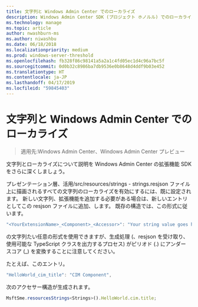 ```yaml
---
title: 文字列と Windows Admin Center でのローカライズ
description: Windows Admin Center SDK (プロジェクト ホノルル) でのローカライズ可能、文字列の取得について説明します
ms.technology: manage
ms.topic: article
author: nwashburn-ms
ms.author: niwashbu
ms.date: 06/18/2018
ms.localizationpriority: medium
ms.prod: windows-server-threshold
ms.openlocfilehash: fb328f86c98141a5a2a1c4fd05ec1d4c96a7bc5f
ms.sourcegitcommit: 0d0b32c8986ba7db9536e0b8648d4ddf9b03e452
ms.translationtype: HT
ms.contentlocale: ja-JP
ms.lasthandoff: 04/17/2019
ms.locfileid: "59845403"
---
```

# <a name="strings-and-localization-in-windows-admin-center"></a>文字列と Windows Admin Center でのローカライズ #

>適用先:Windows Admin Center、Windows Admin Center プレビュー

文字列とローカライズについて説明を Windows Admin Center の拡張機能 SDK をさらに深くしましょう。

プレゼンテーション層、活用/src/resources/strings - strings.resjson ファイル上に描画されるすべての文字列のローカライズを有効にするには、既に設定されます。 新しい文字列、拡張機能を追加する必要がある場合は、新しいエントリとしてこの resjson ファイルに追加、します。 既存の構造では、この形式に従います。

``` ts
"<YourExtensionName>_<Component>_<Accessor>": "Your string value goes here.",
```

の文字列たい任意の形式を使用できますが、生成処理 (、resjson を受け取り、使用可能な TypeScript クラスを出力するプロセス) がピリオド (.) にアンダー スコア (_) を変換することに注意してください。

たとえば、このエントリ。
``` ts
"HelloWorld_cim_title": "CIM Component",
```
次のアクセサー構造が生成されます。
``` ts
MsftSme.resourcesStrings<Strings>().HelloWorld.cim.title;
```
